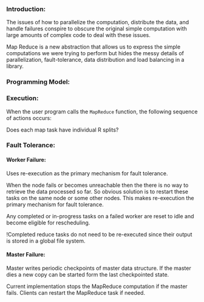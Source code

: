 ### Introduction:

The issues of how to parallelize the computation, distribute the data, and handle failures conspire to obscure the original simple computation with large amounts of complex code to deal with these issues.

Map Reduce is a new abstraction that allows us to express the simple computations we were trying to perform but hides the messy details of parallelization, fault-tolerance, data distribution and load balancing in a library.


### Programming Model:

### Execution:
When the user program calls the `MapReduce` function, the following sequence of actions occurs:

Does each map task have individual R splits?



### Fault Tolerance:

#### Worker Failure:

Uses re-execution as the primary mechanism for fault tolerance.

When the node fails or becomes unreachable then the there is no way to retrieve the data processed so far. So obvious solution is to restart these tasks on the same node or some other nodes. This makes re-execution the primary mechanism for fault tolerance.

Any completed or in-progress tasks on a failed worker are reset to idle and become eligible for rescheduling.

!Completed reduce tasks do not need to be re-executed since their output is stored in a global file system.


#### Master Failure:

Master writes periodic checkpoints of master data structure. If the master dies a new copy can be started form the last checkpointed state.

Current implementation stops the MapReduce computation if the master fails. Clients can restart the MapReduce task if needed.

